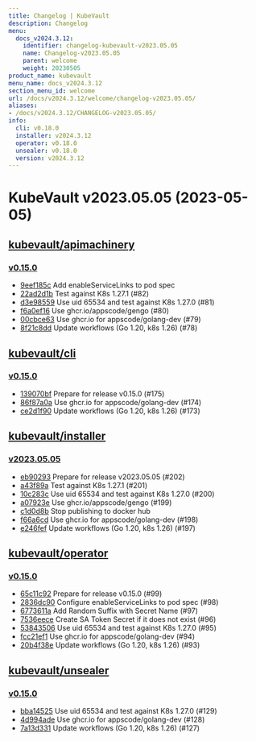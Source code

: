 ```yaml
---
title: Changelog | KubeVault
description: Changelog
menu:
  docs_v2024.3.12:
    identifier: changelog-kubevault-v2023.05.05
    name: Changelog-v2023.05.05
    parent: welcome
    weight: 20230505
product_name: kubevault
menu_name: docs_v2024.3.12
section_menu_id: welcome
url: /docs/v2024.3.12/welcome/changelog-v2023.05.05/
aliases:
- /docs/v2024.3.12/CHANGELOG-v2023.05.05/
info:
  cli: v0.18.0
  installer: v2024.3.12
  operator: v0.18.0
  unsealer: v0.18.0
  version: v2024.3.12
---
```


# KubeVault v2023.05.05 (2023-05-05)


## [kubevault/apimachinery](https://github.com/kubevault/apimachinery)

### [v0.15.0](https://github.com/kubevault/apimachinery/releases/tag/v0.15.0)

- [9eef185c](https://github.com/kubevault/apimachinery/commit/9eef185c) Add enableServiceLinks to pod spec
- [22ad2d1b](https://github.com/kubevault/apimachinery/commit/22ad2d1b) Test against K8s 1.27.1 (#82)
- [d3e98559](https://github.com/kubevault/apimachinery/commit/d3e98559) Use uid 65534 and test against K8s 1.27.0 (#81)
- [f6a0ef16](https://github.com/kubevault/apimachinery/commit/f6a0ef16) Use ghcr.io/appscode/gengo (#80)
- [00cbce63](https://github.com/kubevault/apimachinery/commit/00cbce63) Use ghcr.io for appscode/golang-dev (#79)
- [8f21c8dd](https://github.com/kubevault/apimachinery/commit/8f21c8dd) Update workflows (Go 1.20, k8s 1.26) (#78)



## [kubevault/cli](https://github.com/kubevault/cli)

### [v0.15.0](https://github.com/kubevault/cli/releases/tag/v0.15.0)

- [139070bf](https://github.com/kubevault/cli/commit/139070bf) Prepare for release v0.15.0 (#175)
- [86f87a0a](https://github.com/kubevault/cli/commit/86f87a0a) Use ghcr.io for appscode/golang-dev (#174)
- [ce2d1f90](https://github.com/kubevault/cli/commit/ce2d1f90) Update workflows (Go 1.20, k8s 1.26) (#173)



## [kubevault/installer](https://github.com/kubevault/installer)

### [v2023.05.05](https://github.com/kubevault/installer/releases/tag/v2023.05.05)

- [eb90293](https://github.com/kubevault/installer/commit/eb90293) Prepare for release v2023.05.05 (#202)
- [a43f89a](https://github.com/kubevault/installer/commit/a43f89a) Test against K8s 1.27.1 (#201)
- [10c283c](https://github.com/kubevault/installer/commit/10c283c) Use uid 65534 and test against K8s 1.27.0 (#200)
- [a07923e](https://github.com/kubevault/installer/commit/a07923e) Use ghcr.io/appscode/gengo (#199)
- [c1d0d8b](https://github.com/kubevault/installer/commit/c1d0d8b) Stop publishing to docker hub
- [f66a6cd](https://github.com/kubevault/installer/commit/f66a6cd) Use ghcr.io for appscode/golang-dev (#198)
- [e246fef](https://github.com/kubevault/installer/commit/e246fef) Update workflows (Go 1.20, k8s 1.26) (#197)



## [kubevault/operator](https://github.com/kubevault/operator)

### [v0.15.0](https://github.com/kubevault/operator/releases/tag/v0.15.0)

- [65c11c92](https://github.com/kubevault/operator/commit/65c11c92) Prepare for release v0.15.0 (#99)
- [2836dc90](https://github.com/kubevault/operator/commit/2836dc90) Configure enableServiceLinks to pod spec (#98)
- [6773611a](https://github.com/kubevault/operator/commit/6773611a) Add Random Suffix with Secret Name (#97)
- [7536eece](https://github.com/kubevault/operator/commit/7536eece) Create SA Token Secret if it does not exist (#96)
- [53843506](https://github.com/kubevault/operator/commit/53843506) Use uid 65534 and test against K8s 1.27.0 (#95)
- [fcc21ef1](https://github.com/kubevault/operator/commit/fcc21ef1) Use ghcr.io for appscode/golang-dev (#94)
- [20b4f38e](https://github.com/kubevault/operator/commit/20b4f38e) Update workflows (Go 1.20, k8s 1.26) (#93)



## [kubevault/unsealer](https://github.com/kubevault/unsealer)

### [v0.15.0](https://github.com/kubevault/unsealer/releases/tag/v0.15.0)

- [bba14525](https://github.com/kubevault/unsealer/commit/bba14525) Use uid 65534 and test against K8s 1.27.0 (#129)
- [4d994ade](https://github.com/kubevault/unsealer/commit/4d994ade) Use ghcr.io for appscode/golang-dev (#128)
- [7a13d331](https://github.com/kubevault/unsealer/commit/7a13d331) Update workflows (Go 1.20, k8s 1.26) (#127)




